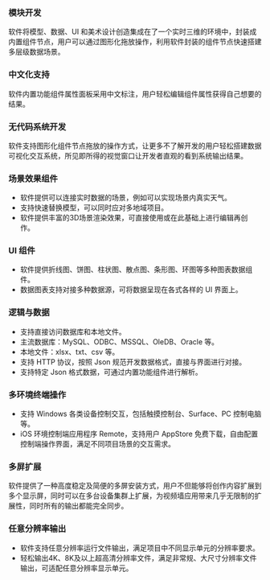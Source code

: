 ### 模块开发
软件将模型、数据、UI 和美术设计创造集成在了一个实时三维的环境中，封装成内置组件节点，用户可以通过图形化拖放操作，利用软件封装的组件节点快速搭建多层级数据场景。

### 中文化支持
软件内置功能组件属性面板采用中文标注，用户轻松编辑组件属性获得自己想要的结果。

### 无代码系统开发
软件支持图形化组件节点拖放的操作方式，让更多不了解开发的用户轻松搭建数据可视化交互系统，所见即所得的视觉窗口让开发者直观的看到系统输出结果。

### 场景效果组件
- 软件提供可以连接实时数据的场景，例如可以实现场景内真实天气。
- 支持快速替换模型，可以同时应对多地域项目。
- 软件提供丰富的3D场景渲染效果，可直接使用或在此基础上进行编辑再创作。

### UI 组件
- 软件提供折线图、饼图、柱状图、散点图、条形图、环图等多种图表数据组件。
- 数据图表支持对接多种数据源，可将数据呈现在各式各样的 UI 界面上。

### 逻辑与数据
- 支持直接访问数据库和本地文件。
 - 主流数据库：MySQL、ODBC、MSSQL、OleDB、Oracle 等。
 - 本地文件：xlsx、txt、csv 等。
- 支持 HTTP 协议，按照 Json 规范开发数据格式，直接与界面进行对接。
- 支持特定 Json 格式数据，可通过内置功能组件进行解析。

### 多环境终端操作
- 支持 Windows 各类设备控制交互，包括触摸控制台、Surface、PC 控制电脑等。
- iOS 环境控制端应用程序 Remote，支持用户 AppStore 免费下载，自由配置控制端操作界面，满足不同项目场景的交互需求。

### 多屏扩展
软件提供了一种高度稳定及简便的多屏安装方式，用户不但能够将创作内容扩展到多个显示屏，同时可以在多台设备集群上扩展，为视频墙应用带来几乎无限制的扩展性，同时所有的输出都能完全同步。

### 任意分辨率输出
- 软件支持任意分辨率运行文件输出，满足项目中不同显示单元的分辨率要求。
- 轻松输出4K、8K及以上超高清分辨率文件，满足非常规、大尺寸分辨率文件输出，可适配任意分辨率显示单元。

